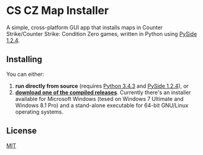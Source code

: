 # CS CZ Map Installer

A simple, cross-platform GUI app that installs maps in Counter Strike/Counter
Strike: Condition Zero games, written in Python using [PySide 1.2.4][pyside].

## Installing

You can either:

1. **run directly from source** (requires [Python 3.4.3][python3.4.3] and
[PySide 1.2.4][pyside]), or
2. **[download one of the compiled releases][releases]**. Currently there's an installer
available for Microsoft Windows (tesed on Windows 7 Ultimate and Windows 8.1
Pro) and a stand-alone executable for 64-bit GNU/Linux operating systems.

## License
[MIT](LICENSE)

[python3.4.3]: https://www.python.org/downloads/release/python-343/
[pyside]: https://pypi.python.org/pypi/PySide/1.2.4
[releases]: https://github.com/smtchahal/cs-cz-map-installer/releases
